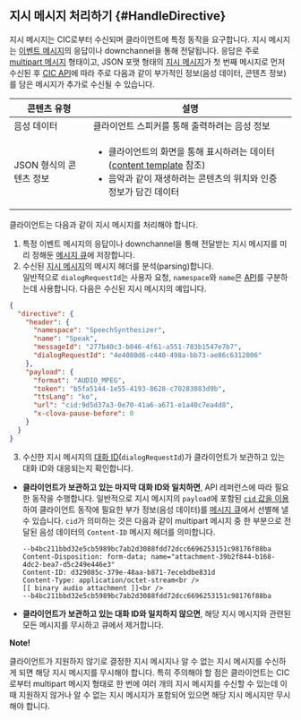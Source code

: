 ## 지시 메시지 처리하기 {#HandleDirective}
지시 메시지는 CIC로부터 수신되며 클라이언트에 특정 동작을 요구합니다. 지시 메시지는 [이벤트 메시지](#SendEvent)의 응답이나 downchannel을 통해 전달됩니다. 응답은 주로 [multipart 메시지](/Develop/References/CIC_API.md#MultipartMessage) 형태이고, JSON 포맷 형태의 [지시 메시지](/Develop/References/CIC_API.md#Directive)가 첫 번째 메시지로 먼저 수신된 후 [CIC API](/Develop/References/CIC_API.md)에 따라 주로 다음과 같이 부가적인 정보(음성 데이터, 콘텐츠 정보)를 담은 메시지가 추가로 수신될 수 있습니다.

| 콘텐츠 유형            | 설명                                             |
|---------------------|-------------------------------------------------|
| 음성 데이터            | 클라이언트 스피커를 통해 출력하려는 음성 정보                  |
| JSON 형식의 콘텐츠 정보 | <ul><li>클라이언트의 화면을 통해 표시하려는 데이터(<a href="/Develop/References/Content_Templates.md">content template</a> 참조)</li><li>음악과 같이 재생하려는 콘텐츠의 위치와 인증 정보가 담긴 데이터</li></ul> |

클라이언트는 다음과 같이 지시 메시지를 처리해야 합니다.

1. 특정 이벤트 메시지의 응답이나 downchannel을 통해 전달받는 지시 메시지를 미리 정해둔 [메시지 큐](#ManageMessageQ)에 저장합니다.
2. 수신된 [지시 메시지](/Develop/References/CIC_API.md#Directive)의 메시지 헤더를 분석(parsing)합니다.<br />
  일반적으로 `dialogRequestId`는 사용자 요청, `namespace`와 `name`은 [API](/Develop/References/CIC_API.md)를 구분하는데 사용합니다. 다음은 수신된 지시 메시지의 예입니다.
  ```json
  {
    "directive": {
      "header": {
        "namespace": "SpeechSynthesizer",
        "name": "Speak",
        "messageId": "277b40c3-b046-4f61-a551-783b1547e7b7",
        "dialogRequestId": "4e4080d6-c440-498a-bb73-ae86c6312806"
      },
      "payload": {
        "format": "AUDIO_MPEG",
        "token": "b5fa5144-1e55-4193-8628-c70283083d9b",
        "ttsLang": "ko",
        "url": "cid:9d5d37a3-0e70-41a6-a671-e1a40c7ea4d8",
        "x-clova-pause-before": 0
      }
    }
  }
  ```
3. 수신한 지시 메시지의 [대화 ID](/Develop/Guides/Manage_Dialogue_ID_And_Handle_Tasks.md)(`dialogRequestId`)가 클라이언트가 보관하고 있는 대화 ID와 대응되는지 확인합니다.
  * **클라이언트가 보관하고 있는 마지막 대화 ID와 일치하면**, API 레퍼런스에 따라 필요한 동작을 수행합니다. 일반적으로 지시 메시지의 `payload`에 포함된 <a href="/Develop/References/MessageInterfaces/SpeechSynthesizer.md#Speak">`cid` 값을 이용</a>하여 클라이언트 동작에 필요한 부가 정보(음성 데이터)를 [메시지 큐](#ManageMessageQ)에서 선별해 낼 수 있습니다. `cid`가 의미하는 것은 다음과 같이 multipart 메시지 중 한 부분으로 전달된 음성 데이터의 `Content-ID` 메시지 헤더를 의미합니다.
    ```
    --b4bc211bbd32e5cb5989bc7ab2d3088fdd72dcc6696253151c98176f88ba
    Content-Disposition: form-data; name="attachment-39b2f844-b168-4dc2-bea7-d5c249e446e3"
    Content-ID: d329085c-379e-48aa-b871-7ecebdbe831d
    Content-Type: application/octet-stream<br />
    [[ binary audio attachment ]]<br />
    --b4bc211bbd32e5cb5989bc7ab2d3088fdd72dcc6696253151c98176f88ba
    ```
  * **클라이언트가 보관하고 있는 대화 ID와 일치하지 않으면**, 해당 지시 메시지와 관련된 모든 메시지를 무시하고 큐에서 제거합니다.

<div class="note">
  <p><strong>Note!</strong></p>
  <p>클라이언트가 지원하지 않기로 결정한 지시 메시지나 알 수 없는 지시 메시지를 수신하게 되면 해당 지시 메시지를 무시해야 합니다. 특히 주의해야 할 점은 클라이언트는 CIC로부터 multipart 메시지 형태로 한 번에 여러 개의 지시 메시지를 수신할 수 있는데 이때 지원하지 않거나 알 수 없는 지시 메시지가 포함되어 있으면 해당 지시 메시지만 무시해야 합니다.</p>
</div>
